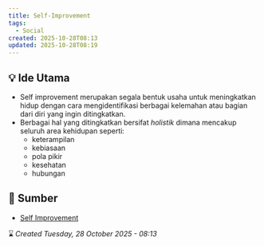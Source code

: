 ```yaml
---
title: Self-Improvement
tags:
  - Social
created: 2025-10-28T08:13
updated: 2025-10-28T08:19
---
```

## 💡 Ide Utama

- Self improvement merupakan segala bentuk usaha untuk meningkatkan hidup dengan cara mengidentifikasi berbagai  kelemahan atau bagian dari diri yang ingin ditingkatkan.
- Berbagai hal yang ditingkatkan bersifat *holistik* dimana mencakup seluruh area kehidupan seperti:
	- keterampilan
	- kebiasaan
	- pola pikir
	- kesehatan
	- hubungan


## 🔗 Sumber
- [Self Improvement](https://www.halodoc.com/artikel/self-improvement-tips-simpel-jadi-lebih-baik?srsltid=AfmBOoqGdnf4jtvlhEn_l_k2-HdvFX6Ux_lmCNzu5MeXA2YwBA2m15xw)

⌛ *Created Tuesday, 28 October 2025 - 08:13*